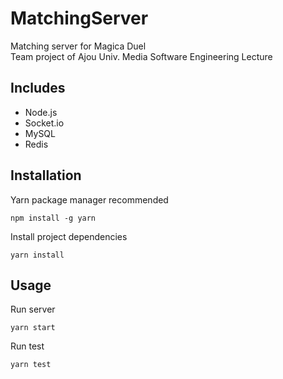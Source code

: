 # MatchingServer

Matching server for Magica Duel  
Team project of Ajou Univ. Media Software Engineering Lecture

## Includes

-   Node.js
-   Socket.io
-   MySQL
-   Redis

## Installation

Yarn package manager recommended

```
npm install -g yarn
```

Install project dependencies

```
yarn install
```

## Usage

Run server

```
yarn start
```

Run test

```
yarn test
```
